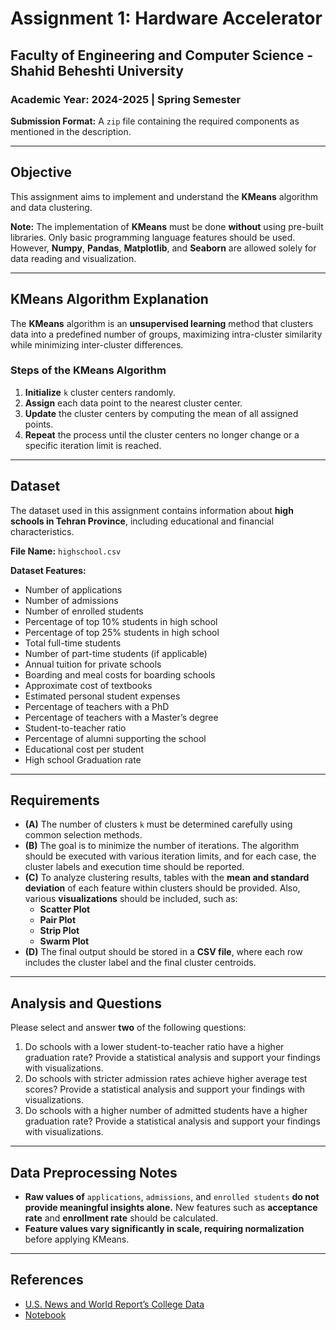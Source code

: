 # Assignment 1: Hardware Accelerator  

## Faculty of Engineering and Computer Science - Shahid Beheshti University  

### Academic Year: 2024-2025 | Spring Semester  

**Submission Format:** A `zip` file containing the required components as mentioned in the description.  

---

## Objective  
This assignment aims to implement and understand the **KMeans** algorithm and data clustering.  

**Note:** The implementation of **KMeans** must be done **without** using pre-built libraries. Only basic programming language features should be used. However, **Numpy**, **Pandas**, **Matplotlib**, and **Seaborn** are allowed solely for data reading and visualization.  

---

## KMeans Algorithm Explanation  
The **KMeans** algorithm is an **unsupervised learning** method that clusters data into a predefined number of groups, maximizing intra-cluster similarity while minimizing inter-cluster differences.  

### Steps of the KMeans Algorithm  
1. **Initialize** `k` cluster centers randomly.  
2. **Assign** each data point to the nearest cluster center.  
3. **Update** the cluster centers by computing the mean of all assigned points.  
4. **Repeat** the process until the cluster centers no longer change or a specific iteration limit is reached.  

---

## Dataset  
The dataset used in this assignment contains information about **high schools in Tehran Province**, including educational and financial characteristics.  

**File Name:** `highschool.csv`  

**Dataset Features:**  
- Number of applications  
- Number of admissions  
- Number of enrolled students  
- Percentage of top 10% students in high school  
- Percentage of top 25% students in high school  
- Total full-time students  
- Number of part-time students (if applicable)  
- Annual tuition for private schools  
- Boarding and meal costs for boarding schools  
- Approximate cost of textbooks  
- Estimated personal student expenses  
- Percentage of teachers with a PhD  
- Percentage of teachers with a Master’s degree  
- Student-to-teacher ratio  
- Percentage of alumni supporting the school  
- Educational cost per student
- High school Graduation rate

---

## Requirements  
- **(A)** The number of clusters `k` must be determined carefully using common selection methods.  
- **(B)** The goal is to minimize the number of iterations. The algorithm should be executed with various iteration limits, and for each case, the cluster labels and execution time should be reported.  
- **(C)** To analyze clustering results, tables with the **mean and standard deviation** of each feature within clusters should be provided. Also, various **visualizations** should be included, such as:  
  - **Scatter Plot**  
  - **Pair Plot**  
  - **Strip Plot**  
  - **Swarm Plot**  
- **(D)** The final output should be stored in a **CSV file**, where each row includes the cluster label and the final cluster centroids.  

---

## Analysis and Questions  
Please select and answer **two** of the following questions:  

1. Do schools with a lower student-to-teacher ratio have a higher graduation rate? Provide a statistical analysis and support your findings with visualizations.  
2. Do schools with stricter admission rates achieve higher average test scores? Provide a statistical analysis and support your findings with visualizations.  
3. Do schools with a higher number of admitted students have a higher graduation rate? Provide a statistical analysis and support your findings with visualizations.  

---

## Data Preprocessing Notes  
- **Raw values of** `applications`, `admissions`, and `enrolled students` **do not provide meaningful insights alone.** New features such as **acceptance rate** and **enrollment rate** should be calculated.  
- **Feature values vary significantly in scale, requiring normalization** before applying KMeans.  

---

## References  
- [U.S. News and World Report’s College Data](https://www.kaggle.com/datasets/flyingwombat/us-news-and-world-reports-college-data)  
- [Notebook](https://www.kaggle.com/code/ellecf/visualizing-multidimensional-clusters)  
